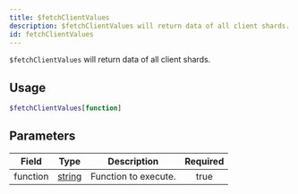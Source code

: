 ```yaml
---
title: $fetchClientValues
description: $fetchClientValues will return data of all client shards.
id: fetchClientValues
---
```


`$fetchClientValues` will return data of all client shards.

## Usage

```php
$fetchClientValues[function]
```

## Parameters

| Field    | Type                                                                                              | Description          | Required |
| -------- | ------------------------------------------------------------------------------------------------- | -------------------- | :------: |
| function | [string](https://developer.mozilla.org/en-US/docs/Web/JavaScript/Reference/Global_Objects/String) | Function to execute. |   true   |
